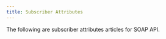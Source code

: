```yaml
---
title: Subscriber Attributes
---
```


The following are subscriber attributes articles for SOAP API.
